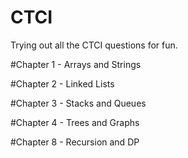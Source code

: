 # CTCI
Trying out all the CTCI questions for fun.

#Chapter 1 - Arrays and Strings

#Chapter 2 - Linked Lists

#Chapter 3 - Stacks and Queues

#Chapter 4 - Trees and Graphs

#Chapter 8 - Recursion and DP
